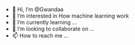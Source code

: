 - 👋 Hi, I’m @Gwandaa
- 👀 I’m interested in How machine learning work 
- 🌱 I’m currently learning ...
- 💞️ I’m looking to collaborate on ...
- 📫 How to reach me ...

<!---
Gwandaa/Gwandaa is a ✨ special ✨ repository because its `README.md` (this file) appears on your GitHub profile.
You can click the Preview link to take a look at your changes.
--->
